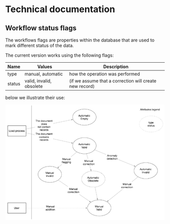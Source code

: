 # Technical documentation

## Workflow status flags

The workflows flags are properties within the database that are used to mark different status of the data.

The current version works using the following flags:

| Name  | Values            | Description |
|-------|-------------------|-------------|
| type | manual, automatic | how the operation was performed |
| status | valid, invalid, obsolete | (if we assume that a correction will create new record) |

below we illustrate their use: 

![](images/status-flags-schema.png)